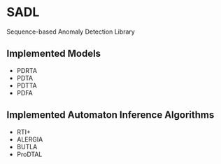 # SADL
Sequence-based Anomaly Detection Library

## Implemented Models
* PDRTA
* PDTA
* PDTTA
* PDFA

## Implemented Automaton Inference Algorithms
* RTI+
* ALERGIA
* BUTLA
* ProDTAL
